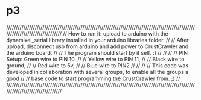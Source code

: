 # p3
////////////////////////////////////////////////////////////////////////////////////////////////////////////////////////////////
// How to run it: upload to arduino with the dynamixel_serial library installed in your arduino libraries folder.             //
//                After upload, disconnect usb from arduino and add power to CrustCrawler and the arduino board.              //
//                The program should start by it self. :)                                                                     //
//                                                                                                                            //
//                PIN Setup:  Green wire to PIN 10,                                                                           //
//                            Yellow wire to PIN 11,                                                                          //
//                            Black wire to ground,                                                                           //
//                            Red wire to 5v,                                                                                 //
//                            Blue wire to PIN2                                                                               //
//                                                                                                                            //
//                This code was developed in collaboration with several groups, to enable all the groups a good               //
//                base code to start programming the CrustCrawler from. ;)                                                    //
////////////////////////////////////////////////////////////////////////////////////////////////////////////////////////////////